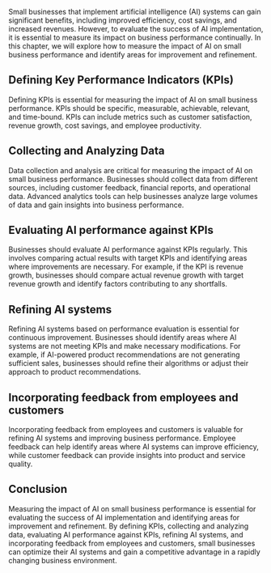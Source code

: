 

Small businesses that implement artificial intelligence (AI) systems can gain significant benefits, including improved efficiency, cost savings, and increased revenues. However, to evaluate the success of AI implementation, it is essential to measure its impact on business performance continually. In this chapter, we will explore how to measure the impact of AI on small business performance and identify areas for improvement and refinement.

Defining Key Performance Indicators (KPIs)
------------------------------------------

Defining KPIs is essential for measuring the impact of AI on small business performance. KPIs should be specific, measurable, achievable, relevant, and time-bound. KPIs can include metrics such as customer satisfaction, revenue growth, cost savings, and employee productivity.

Collecting and Analyzing Data
-----------------------------

Data collection and analysis are critical for measuring the impact of AI on small business performance. Businesses should collect data from different sources, including customer feedback, financial reports, and operational data. Advanced analytics tools can help businesses analyze large volumes of data and gain insights into business performance.

Evaluating AI performance against KPIs
--------------------------------------

Businesses should evaluate AI performance against KPIs regularly. This involves comparing actual results with target KPIs and identifying areas where improvements are necessary. For example, if the KPI is revenue growth, businesses should compare actual revenue growth with target revenue growth and identify factors contributing to any shortfalls.

Refining AI systems
-------------------

Refining AI systems based on performance evaluation is essential for continuous improvement. Businesses should identify areas where AI systems are not meeting KPIs and make necessary modifications. For example, if AI-powered product recommendations are not generating sufficient sales, businesses should refine their algorithms or adjust their approach to product recommendations.

Incorporating feedback from employees and customers
---------------------------------------------------

Incorporating feedback from employees and customers is valuable for refining AI systems and improving business performance. Employee feedback can help identify areas where AI systems can improve efficiency, while customer feedback can provide insights into product and service quality.

Conclusion
----------

Measuring the impact of AI on small business performance is essential for evaluating the success of AI implementation and identifying areas for improvement and refinement. By defining KPIs, collecting and analyzing data, evaluating AI performance against KPIs, refining AI systems, and incorporating feedback from employees and customers, small businesses can optimize their AI systems and gain a competitive advantage in a rapidly changing business environment.
